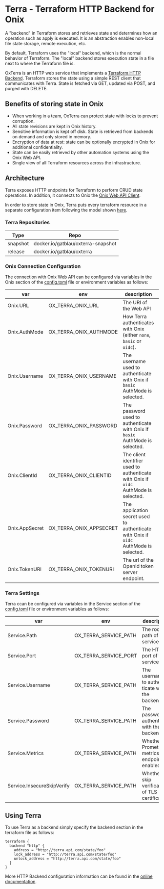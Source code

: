 # Terra - Terraform HTTP Backend for Onix

A "backend" in Terraform stores and retrieves state and determines how an operation such as apply is executed. It is an abstraction enables non-local file state storage, remote execution, etc.

By default, Terraform uses the "local" backend, which is the normal behavior of Terraform. The "local" backend stores execution state in a file next to where the Terraform file is.

OxTerra is an HTTP web service that implements a [Terraform HTTP Backend](https://www.terraform.io/docs/backends/types/http.html).
Terraform stores the state using a simple REST client that communicates with Terra.
State is fetched via GET, updated via POST, and purged with DELETE.

## Benefits of storing state in Onix

- When working in a team, OxTerra can protect state with locks to prevent corruption.
- All state revisions are kept in Onix history.
- Sensitive information is kept off disk. State is retrieved from backends on demand and only stored in memory.
- Encryption of data at rest: state can be optionally encrypted in Onix for additional confidentiality.
- State can be easily retrieved by other automation systems using the Onix Web API.
- Single view of all Terraform resources across the infrastructure.

## Architecture

Terra exposes HTTP endpoints for Terraform to perform CRUD state operations. In addition, it connects to Onix the [Onix Web API Client](https://github.com/gatblau/oxc).

In order to store state in Onix, Terra puts every terraform resource in a separate configuration item following the model shown [here](docs/readme.md).

### Terra Repositories

| Type | Repo |
|---|---|
| snapshot | docker.io/gatblau/oxterra-snapshot |
| release | docker.io/gatblau/oxterra |

### Onix Connection Configuration

The connection with Onix Web API can be configured via variables in the Onix section of the [config.toml](config.toml) file or environment variables as follows:

| var | env | description | example |
|---|---|---|---|
| Onix.URL | OX_TERRA_ONIX_URL | The URI of the Web API | `http://localhost:8080` |
| Onix.AuthMode | OX_TERRA_ONIX_AUTHMODE | How Terra authenticates with Onix (either `none`, `basic` or `oidc`). | `basic` |
| Onix.Username | OX_TERRA_ONIX_USERNAME | The username used to authenticate with Onix if `basic` AuthMode is selected. | `admin` |
| Onix.Password | OX_TERRA_ONIX_PASSWORD | The password used to authenticate with Onix if `basic` AuthMode is selected. | `0n1x` |
| Onix.ClientId | OX_TERRA_ONIX_CLIENTID | The client identifier used to authenticate with Onix if `oidc` AuthMode is selected. | long character string |
| Onix.AppSecret | OX_TERRA_ONIX_APPSECRET | The application secret used to authenticate with Onix if `oidc` AuthMode is selected. | long character string |
| Onix.TokenURI | OX_TERRA_ONIX_TOKENURI | The url of the OpenId token server endpoint. | `https://token-server.com/oauth2/default/v1/token)` |

### Terra Settings

Terra ccan be configured via variables in the Service section of the [config.toml](config.toml) file or environment variables as follows:

| var | env | description | example |
|---|---|---|---|
| Service.Path | OX_TERRA_SERVICE_PATH | The root path of the service. | `state` |
| Service.Port | OX_TERRA_SERVICE_PORT | The HTTP port of the service. | `80` |
| Service.Username | OX_TERRA_SERVICE_PATH | The username to authe ticate with the backend. | `admin` |
| Service.Password | OX_TERRA_SERVICE_PATH | The password to authenticate with the backend. | `T3rra` |
| Service.Metrics | OX_TERRA_SERVICE_PATH | Whether the Prometheus metrics endpoint is enabled. | `true` |
| Service.InsecureSkipVerify | OX_TERRA_SERVICE_PATH | Whether to skip verification of TLS certificate. | `false` |

## Using Terra

To use Terra as a backend simply specify the backend section in the terraform file as follows:

```hcl-terraform
terraform {
  backend "http" {
    address = "http://terra.api.com/state/foo"
    lock_address = "http://terra.api.com/state/foo"
    unlock_address = "http://terra.api.com/state/foo"
  }
}
```

More HTTP Backend configuration information can be found in the [online documentation](https://www.terraform.io/docs/backends/types/http.html#configuration-variables).
